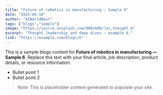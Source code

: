 ```yaml
---
title: "Future of robotics in manufacturing — Sample 6"
date: "2025-05-10"
author: "AIWorldNext"
tags: ["blogs","sample"]
image: "https://source.unsplash.com/800x600/?ai,thought,6"
excerpt: "Thought leadership and deep dives — example 6."
link: "https://example.com/blogs/6"
---
```


This is a sample blogs content for **Future of robotics in manufacturing — Sample 6**. Replace this text with your final article, job description, product details, or resource information.

- Bullet point 1
- Bullet point 2

> Note: This is placeholder content generated to populate your site.
